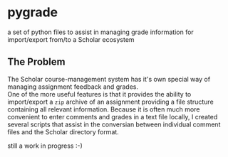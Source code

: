 pygrade
=======

a set of python files to assist in managing grade information for import/export from/to a Scholar ecosystem

## The Problem
The Scholar course-management system has it's own special way of managing assignment feedback and grades.  
One of the more useful features is that it provides the ability to import/export a `zip` archive of an assignment providing a file structure containing 
all relevant information.
Because it is often much more convenient to enter comments and grades in a text file locally, I created several scripts that assist 
in the conversian between individual comment files and the Scholar directory format.

still a work in progress :-)
